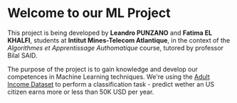 # Welcome to our ML Project 

This project is being developed by **Leandro PUNZANO** and **Fatima EL KHALFI**, students at **Intitut Mines-Telecom Atlantique**, in the context of the _Algorithmes et Apprentissage Authomatique_ course, tutored by professor Bilal SAID.

The purpose of the project is to gain knowledge and develop our competences in Machine Learning techniques. We're using the [Adult Income Dataset](datasets/adult.data) to perform a classification task - predict wether an US citizen earns more or less than 50K USD per year.